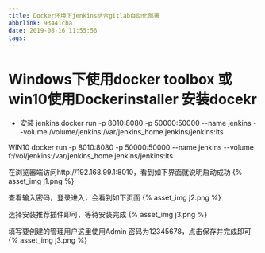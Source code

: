 ```yaml
---
title: Docker环境下jenkins结合gitlab自动化部署
abbrlink: 93441cba
date: 2019-08-16 11:55:56
tags:
---
```

# Windows下使用docker toolbox 或 win10使用Dockerinstaller 安装docekr
- 安装 jenkins
docker run -p 8010:8080 -p 50000:50000 --name jenkins --volume /volume/jenkins:/var/jenkins_home jenkins/jenkins:lts

WIN10
docker run -p 8010:8080 -p 50000:50000 --name jenkins --volume f:/vol/jenkins:/var/jenkins_home jenkins/jenkins:lts

在浏览器端访问http://192.168.99.1:8010，看到如下界面就说明启动成功
{% asset_img j1.png  %}

查看输入密码，登录进入，会看到如下页面
{% asset_img j2.png  %}

选择安装推荐插件即可，等待安装完成
{% asset_img j3.png  %}

填写要创建的管理用户这里使用Admin 密码为12345678，点击保存并完成即可
{% asset_img j3.png  %}